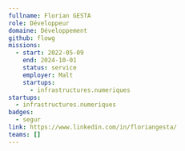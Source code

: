 ```yaml
---
fullname: Florian GESTA
role: Développeur
domaine: Développement
github: flowg
missions:
  - start: 2022-05-09
    end: 2024-10-01
    status: service
    employer: Malt
    startups:
      - infrastructures.numeriques
startups:
  - infrastructures.numeriques
badges:
  - segur
link: https://www.linkedin.com/in/floriangesta/
teams: []
---
```

